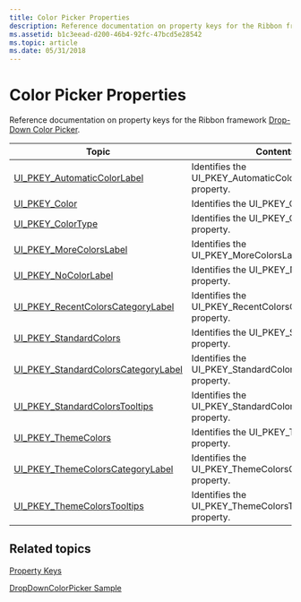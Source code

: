 ```yaml
---
title: Color Picker Properties
description: Reference documentation on property keys for the Ribbon framework Drop-Down Color Picker.
ms.assetid: b1c3eead-d200-46b4-92fc-47bcd5e28542
ms.topic: article
ms.date: 05/31/2018
---
```


# Color Picker Properties

Reference documentation on property keys for the Ribbon framework [Drop-Down Color Picker](windowsribbon-controls-dropdowncolorpicker.md).



| Topic                                                                                                              | Contents                                                                  |
|--------------------------------------------------------------------------------------------------------------------|---------------------------------------------------------------------------|
| [UI\_PKEY\_AutomaticColorLabel](windowsribbon-reference-properties-uipkey-automaticcolorlabel.md)                 | Identifies the UI\_PKEY\_AutomaticColorLabel property.<br/>         |
| [UI\_PKEY\_Color](windowsribbon-reference-properties-uipkey-color.md)                                             | Identifies the UI\_PKEY\_Color property.<br/>                       |
| [UI\_PKEY\_ColorType](windowsribbon-reference-properties-uipkey-colortype.md)                                     | Identifies the UI\_PKEY\_ColorType property.<br/>                   |
| [UI\_PKEY\_MoreColorsLabel](windowsribbon-reference-properties-uipkey-morecolorslabel.md)                         | Identifies the UI\_PKEY\_MoreColorsLabel property.<br/>             |
| [UI\_PKEY\_NoColorLabel](windowsribbon-reference-properties-uipkey-nocolorlabel.md)                               | Identifies the UI\_PKEY\_NoColorLabel property.<br/>                |
| [UI\_PKEY\_RecentColorsCategoryLabel](windowsribbon-reference-properties-uipkey-recentcolorscategorylabel.md)     | Identifies the UI\_PKEY\_RecentColorsCategoryLabel property.<br/>   |
| [UI\_PKEY\_StandardColors](windowsribbon-reference-properties-uipkey-standardcolors.md)                           | Identifies the UI\_PKEY\_StandardColors property.<br/>              |
| [UI\_PKEY\_StandardColorsCategoryLabel](windowsribbon-reference-properties-uipkey-standardcolorscategorylabel.md) | Identifies the UI\_PKEY\_StandardColorsCategoryLabel property.<br/> |
| [UI\_PKEY\_StandardColorsTooltips](windowsribbon-reference-properties-uipkey-standardcolorstooltips.md)           | Identifies the UI\_PKEY\_StandardColorsTooltips property.<br/>      |
| [UI\_PKEY\_ThemeColors](windowsribbon-reference-properties-uipkey-themecolors.md)                                 | Identifies the UI\_PKEY\_ThemeColors property.<br/>                 |
| [UI\_PKEY\_ThemeColorsCategoryLabel](windowsribbon-reference-properties-uipkey-themecolorscategorylabel.md)       | Identifies the UI\_PKEY\_ThemeColorsCategoryLabel property.<br/>    |
| [UI\_PKEY\_ThemeColorsTooltips](windowsribbon-reference-properties-uipkey-themecolorstooltips.md)                 | Identifies the UI\_PKEY\_ThemeColorsTooltips property.<br/>         |



 

## Related topics

<dl> <dt>

[Property Keys](windowsribbon-reference-properties.md)
</dt> <dt>

[DropDownColorPicker Sample](windowsribbon-dropdowncolorpickersample.md)
</dt> </dl>

 

 





